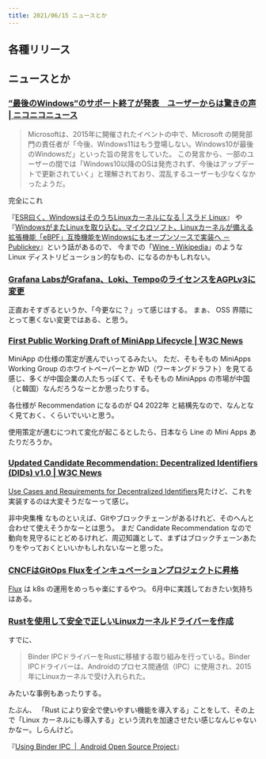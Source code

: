 ```yaml
---
title: 2021/06/15 ニュースとか
---
```


## 各種リリース

## ニュースとか

### [”最後のWindows”のサポート終了が発表　ユーザーからは驚きの声 | ニコニコニュース](https://news.nicovideo.jp/watch/nw9454371)

> Microsoftは、2015年に開催されたイベントの中で、Microsoft の開発部門の責任者が「今後、Windows11はもう登場しない。Windows10が最後のWindowsだ」といった旨の発言をしていた。
> この発言から、一部のユーザーの間では「Windows10以降のOSは発売されず、今後はアップデートで更新されていく」と理解されており、混乱するユーザーも少なくなかったようだ。

完全にこれ

 『[ESR曰く、WindowsはそのうちLinuxカーネルになる | スラド Linux](https://linux.srad.jp/story/20/09/30/005239/)』 や 『[WindowsがまたLinuxを取り込む。マイクロソフト、Linuxカーネルが備える拡張機能「eBPF」互換機能をWindowsにもオープンソースで実装へ － Publickey](https://www.publickey1.jp/blog/21/windowslinuxlinuxebpfwindows.html)』という話があるので、
 今までの「[Wine - Wikipedia](https://ja.wikipedia.org/wiki/Wine)」のような Linux ディストリビューション的なもの、になるのかもしれない。

### [Grafana LabsがGrafana、Loki、TempoのライセンスをAGPLv3に変更](https://www.infoq.com/jp/news/2021/06/grafana-licence-agpl/?utm_campaign=infoq_content&utm_source=infoq&utm_medium=feed&utm_term=global)

正直おそすぎるというか、「今更なに？」って感じはする。
まぁ、 OSS 界隈にとって悪くない変更ではある、と思う。

### [First Public Working Draft of MiniApp Lifecycle | W3C News](https://www.w3.org/blog/news/archives/9097)

MiniApp の仕様の策定が進んでいってるみたい。
ただ、そもそもの MiniApps Working Group のホワイトペーパーとか WD（ワーキングドラフト）を見てる感じ、多くが中国企業の人たちっぽくて、そもそもの MiniApps の市場が中国（と韓国）なんだろうなーとか思ったりする。

各仕様が Recommendation になるのが Q4 2022年 と結構先なので、なんとなく見ておく、くらいでいいと思う。

使用策定が進むにつれて変化が起こるとしたら、日本なら Line の Mini Apps あたりだろうか。

### [Updated Candidate Recommendation: Decentralized Identifiers (DIDs) v1.0 | W3C News](https://www.w3.org/blog/news/archives/9100)

[Use Cases and Requirements for Decentralized Identifiers](https://w3c.github.io/did-use-cases/)見たけど、これを実装するのは大変そうだなーって感じ。

非中央集権 なものといえば、Gitやブロックチェーンがあるけれど、そのへんと合わせて使えそうかなーとは思う。
まだ Candidate Recommendation なので動向を見守るにとどめるけれど、周辺知識として、まずはブロックチェーンあたりをやっておくといいかもしれないなーと思った。

### [CNCFはGitOps Fluxをインキュベーションプロジェクトに昇格](https://www.infoq.com/jp/news/2021/06/cncf-gitops-flux/?utm_campaign=infoq_content&utm_source=infoq&utm_medium=feed&utm_term=global)

[Flux](https://fluxcd.io/) は k8s の運用をめっちゃ楽にするやつ。
6月中に実践しておきたい気持ちはある。

### [Rustを使用して安全で正しいLinuxカーネルドライバーを作成](https://www.infoq.com/jp/news/2021/06/rust-linux-kernel-development/?utm_campaign=infoq_content&utm_source=infoq&utm_medium=feed&utm_term=global)

すでに、

> Binder IPCドライバーをRustに移植する取り組みを行っている。Binder IPCドライバーは、Androidのプロセス間通信（IPC）に使用され、2015年にLinuxカーネルで受け入れられた。

みたいな事例もあったりする。

たぶん、 「Rust により安全で使いやすい機能を導入する」ことをして、その上で「Linux カーネルにも導入する」という流れを加速させたい感じなんじゃないかなー。しらんけど。

『[Using Binder IPC  |  Android Open Source Project](https://source.android.com/devices/architecture/hidl/binder-ipc)』
